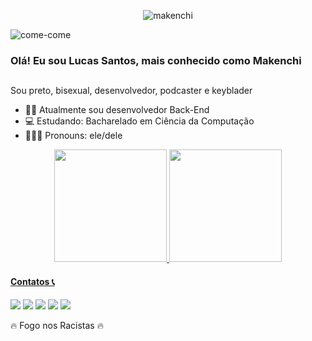 <p align="center"><img src="https://komarev.com/ghpvc/?username=makenchi" alt="makenchi" /></p>

<img src="https://c.tenor.com/4MALNxOjDYEAAAAC/pacman-video-game.gif" alt="come-come">

### Olá! Eu sou Lucas Santos, mais conhecido como Makenchi
   ##
Sou preto, bisexual, desenvolvedor, podcaster e keyblader

- 👩‍💻 Atualmente sou desenvolvedor Back-End
- 💻 Estudando: Bacharelado em Ciência da Computação
- 👩🏾‍🦱 Pronouns: ele/dele

<div align="center">
  <a href="https://github.com/makenchi">
  <img height="180em" src="https://github-readme-stats.vercel.app/api?username=makenchi&show_icons=true&theme=dracula&include_all_commits=true&count_private=true"/>
  <img height="180em" src="https://github-readme-stats.vercel.app/api/top-langs/?username=makenchi&layout=compact&langs_count=7&theme=dracula"/>
</div>

 #### Contatos 📞
<div> 
  <a href="https://www.linkedin.com/in/lucas-santos-92066ba5/" target="_blank"><img src="https://img.shields.io/badge/-LinkedIn-%230077B5?style=for-the-badge&logo=linkedin&logoColor=white" target="_blank"></a> 
  <a href = "mailto:lsantospro@outlook.com"><img src="https://img.shields.io/badge/Microsoft_Outlook-0078D4?style=for-the-badge&logo=microsoft-outlook&logoColor=white" target="_blank"></a>
  <a href = "https://www.twitter.com/mvknch/"><img src="https://img.shields.io/badge/-Twitter-%231DA1F2.svg?style=for-the-badge&logo=twitter&logoColor=white" target="_blank"></a>
  <a href = "https://instagram.com/mvknch"><img src="https://img.shields.io/badge/-Instagram-%23E4405F.svg?style=for-the-badge&logo=instagram&logoColor=white" target="_blank"></a>
  <a href = "https://facebook.com/mvknch"><img src="https://img.shields.io/badge/-Facebook-%231877F2.svg?style=for-the-badge&logo=facebook&logoColor=white" target="_blank"></a>
</div>

🔥 Fogo nos Racistas 🔥